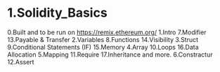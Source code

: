 # 1.Solidity_Basics
0.Built and to be run on https://remix.ethereum.org/
1.Intro          7.Modifier                        13.Payable & Transfer
2.Variables      8.Functions                       14.Visibility
3.Struct         9.Conditional Statements (IF)     15.Memory
4.Array          10.Loops                          16.Data Allocation
5.Mapping        11.Require                        17.Inheritance   and more.
6.Constractur    12.Assert                     
